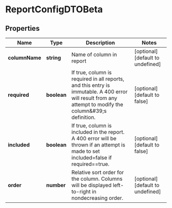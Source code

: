 # ReportConfigDTOBeta

## Properties

Name | Type | Description | Notes
------------ | ------------- | ------------- | -------------
**columnName** | **string** | Name of column in report | [optional] [default to undefined]
**required** | **boolean** | If true, column is required in all reports, and this entry is immutable. A 400 error will result from any attempt to modify the column\&#39;s definition. | [optional] [default to false]
**included** | **boolean** | If true, column is included in the report. A 400 error will be thrown if an attempt is made to set included&#x3D;false if required&#x3D;&#x3D;true. | [optional] [default to false]
**order** | **number** | Relative sort order for the column. Columns will be displayed left-to-right in nondecreasing order. | [optional] [default to undefined]


